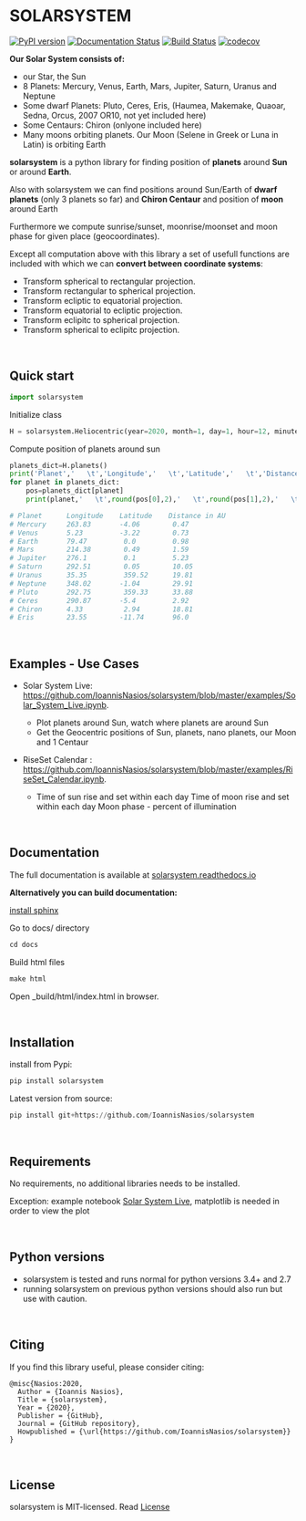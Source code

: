
# **SOLARSYSTEM** 

[![PyPI version](https://badge.fury.io/py/solarsystem.svg)](https://badge.fury.io/py/solarsystem)
[![Documentation Status](https://readthedocs.org/projects/solarsystem/badge/?version=latest)](https://solarsystem.readthedocs.io/en/latest/?badge=latest)
[![Build Status](https://travis-ci.org/IoannisNasios/solarsystem.svg?branch=master)](https://travis-ci.org/IoannisNasios/solarsystem)
[![codecov](https://codecov.io/gh/IoannisNasios/solarsystem/branch/master/graph/badge.svg)](https://codecov.io/gh/IoannisNasios/solarsystem)


**Our Solar System consists of:**

* our Star, the Sun
* 8 Planets: Mercury, Venus, Earth, Mars, Jupiter, Saturn, Uranus and Neptune
* Some dwarf Planets: Pluto, Ceres, Eris, (Haumea, Makemake, Quaoar, Sedna, Orcus, 2007 OR10, not yet included here)
* Some Centaurs: Chiron (onlyone included here)
* Many moons orbiting planets. Our Moon (Selene in Greek  or Luna in Latin) is orbiting Earth


**solarsystem** is a python library for finding position of **planets** around **Sun** or around **Earth**.


Also with solarsystem we can find positions around Sun/Earth of **dwarf planets** (only 3 planets so far) and **Chiron Centaur**
and position of **moon** around Earth


Furthermore we compute sunrise/sunset, moonrise/moonset and moon phase for given place (geocoordinates).


Except all computation above with this library a set of usefull functions are included with which we can **convert between coordinate systems**:

* Transform spherical to rectangular projection.
* Transform rectangular to spherical projection.
* Transform ecliptic to equatorial projection.
* Transform equatorial to ecliptic projection.
* Transform eclipitc to spherical projection.
* Transform spherical to eclipitc projection.


&nbsp;   &nbsp;   &nbsp;   


## **Quick start**

```python
import solarsystem
```

Initialize class


```python
H = solarsystem.Heliocentric(year=2020, month=1, day=1, hour=12, minute=0 )
```

Compute position of planets around sun


```python
planets_dict=H.planets()
print('Planet','   \t','Longitude','   \t','Latitude','   \t','Distance in AU')
for planet in planets_dict:
    pos=planets_dict[planet]
    print(planet,'   \t',round(pos[0],2),'   \t',round(pos[1],2),'   \t',round(pos[2],2))
```


```python
# Planet      Longitude    Latitude    Distance in AU
# Mercury     263.83       -4.06        0.47
# Venus       5.23         -3.22        0.73
# Earth       79.47         0.0         0.98
# Mars        214.38        0.49        1.59
# Jupiter     276.1         0.1         5.23
# Saturn      292.51        0.05        10.05
# Uranus      35.35         359.52      19.81
# Neptune     348.02       -1.04        29.91
# Pluto       292.75        359.33      33.88
# Ceres       290.87       -5.4         2.92
# Chiron      4.33          2.94        18.81
# Eris        23.55        -11.74       96.0
```

&nbsp;   &nbsp;   &nbsp;   

## **Examples - Use Cases**

* Solar System Live: https://github.com/IoannisNasios/solarsystem/blob/master/examples/Solar_System_Live.ipynb.
    * Plot planets around Sun, watch where planets are around Sun
    * Get the Geocentric positions of Sun, planets, nano planets, our Moon and 1 Centaur

* RiseSet Calendar : https://github.com/IoannisNasios/solarsystem/blob/master/examples/RiseSet_Calendar.ipynb.
    * Time of sun rise and set within each day
    Time of moon rise and set within each day
    Moon phase - percent of illumination


&nbsp;   &nbsp;   &nbsp;   

## **Documentation**

The full documentation is available at [solarsystem.readthedocs.io](https://solarsystem.readthedocs.io)
&nbsp; &nbsp;

**Alternatively you can build documentation:**

[install sphinx](http://www.sphinx-doc.org/en/master/usage/installation.html)

Go to docs/ directory
```python
cd docs
```
Build html files
```python
make html
```
Open _build/html/index.html in browser.


&nbsp;   &nbsp;   &nbsp;   

## **Installation** 

install from Pypi:
```python
pip install solarsystem
```

Latest version from source:
```python
pip install git+https://github.com/IoannisNasios/solarsystem
```

&nbsp;   &nbsp;   &nbsp;   

## **Requirements**

No requirements, no additional libraries needs to be installed.

Exception: example notebook [Solar System Live](https://github.com/IoannisNasios/solarsystem/blob/master/examples/Solar_System_Live.ipynb), matplotlib is needed in order to view the plot


&nbsp;   &nbsp;   &nbsp;   

## **Python versions**
* solarsystem is tested and runs normal for python versions 3.4+ and 2.7
* running solarsystem on previous python versions should also run but use with caution.

&nbsp;   &nbsp;   &nbsp;   

## **Citing**

If you find this library useful, please consider citing:


```
@misc{Nasios:2020,
  Author = {Ioannis Nasios},
  Title = {solarsystem},
  Year = {2020},
  Publisher = {GitHub},
  Journal = {GitHub repository},
  Howpublished = {\url{https://github.com/IoannisNasios/solarsystem}}
}
```

&nbsp;   &nbsp;   &nbsp;  

## **License**
solarsystem is MIT-licensed.
Read [License](https://github.com/IoannisNasios/solarsystem/blob/master/LICENSE)

&nbsp; 
